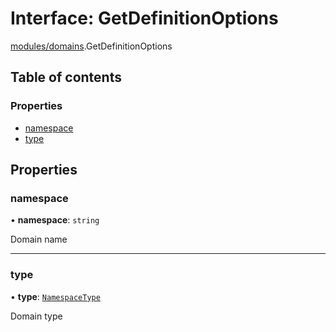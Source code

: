 # Interface: GetDefinitionOptions

[modules/domains](../modules/modules_domains.md).GetDefinitionOptions

## Table of contents

### Properties

- [namespace](modules_domains.GetDefinitionOptions.md#namespace)
- [type](modules_domains.GetDefinitionOptions.md#type)

## Properties

### namespace

• **namespace**: `string`

Domain name

___

### type

• **type**: [`NamespaceType`](../enums/modules_domains.NamespaceType.md)

Domain type

